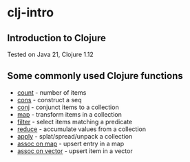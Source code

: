 # clj-intro
## Introduction to Clojure

Tested on Java 21, Clojure 1.12

## Some commonly used Clojure functions 
- [count](count.clj) - number of items
- [cons](cons.clj) - construct a seq 
- [conj](conj.clj) - conjunct items to a collection
- [map](map.clj) - transform items in a collection
- [filter](filter.clj) - select items matching a predicate
- [reduce](reduce.clj) - accumulate values from a collection
- [apply](apply.clj) - splat/spread/unpack a collection
- [assoc on map](assoc-map.clj) - upsert entry in a map
- [assoc on vector](assoc-vector.clj) - upsert item in a vector
